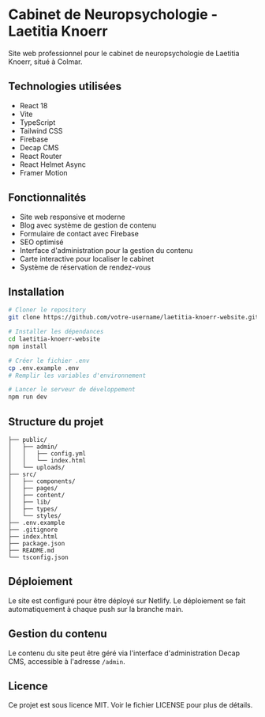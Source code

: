 # Cabinet de Neuropsychologie - Laetitia Knoerr

Site web professionnel pour le cabinet de neuropsychologie de Laetitia Knoerr, situé à Colmar.

## Technologies utilisées

- React 18
- Vite
- TypeScript
- Tailwind CSS
- Firebase
- Decap CMS
- React Router
- React Helmet Async
- Framer Motion

## Fonctionnalités

- Site web responsive et moderne
- Blog avec système de gestion de contenu
- Formulaire de contact avec Firebase
- SEO optimisé
- Interface d'administration pour la gestion du contenu
- Carte interactive pour localiser le cabinet
- Système de réservation de rendez-vous

## Installation

```bash
# Cloner le repository
git clone https://github.com/votre-username/laetitia-knoerr-website.git

# Installer les dépendances
cd laetitia-knoerr-website
npm install

# Créer le fichier .env
cp .env.example .env
# Remplir les variables d'environnement

# Lancer le serveur de développement
npm run dev
```

## Structure du projet

```
├── public/
│   ├── admin/
│   │   ├── config.yml
│   │   └── index.html
│   └── uploads/
├── src/
│   ├── components/
│   ├── pages/
│   ├── content/
│   ├── lib/
│   ├── types/
│   └── styles/
├── .env.example
├── .gitignore
├── index.html
├── package.json
├── README.md
└── tsconfig.json
```

## Déploiement

Le site est configuré pour être déployé sur Netlify. Le déploiement se fait automatiquement à chaque push sur la branche main.

## Gestion du contenu

Le contenu du site peut être géré via l'interface d'administration Decap CMS, accessible à l'adresse `/admin`.

## Licence

Ce projet est sous licence MIT. Voir le fichier LICENSE pour plus de détails.